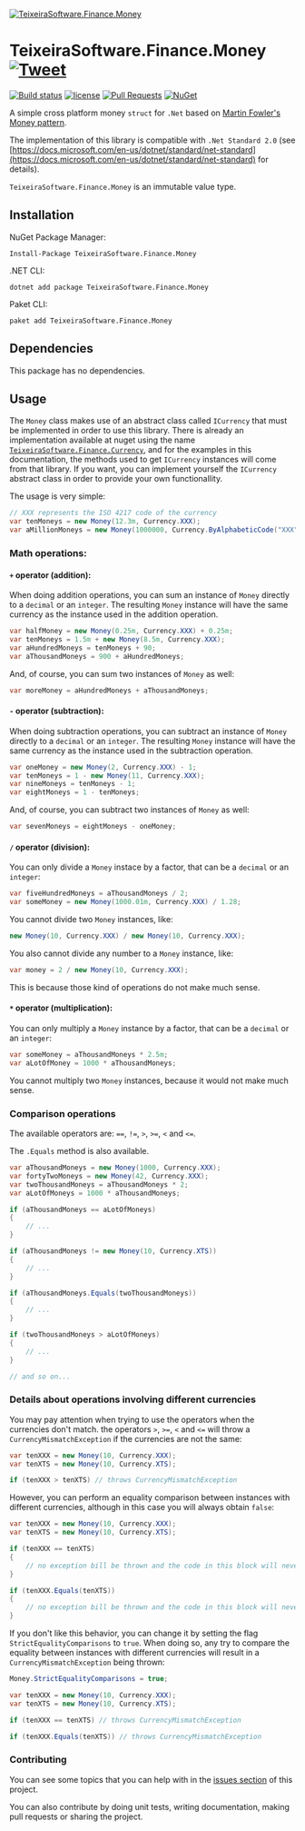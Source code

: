 [![TeixeiraSoftware.Finance.Money](https://github.com/TeixeiraSoftware/assets/raw/master/logo_small.png)](https://TeixeiraSoftware.github.io/TeixeiraSoftware.Finance.Money/)

# TeixeiraSoftware.Finance.Money [![Tweet](https://img.shields.io/twitter/url/http/shields.io.svg?style=social)](https://twitter.com/intent/tweet?text=A%20simple%20money%20class%20library&url=https://TeixeiraSoftware.github.io/TeixeiraSoftware.Finance.Money/&hashtags=money,finance,software,dotnet,crossplatform)

[![Build status](https://ci.appveyor.com/api/projects/status/oiuheni8ga39sd9f?svg=true)](https://ci.appveyor.com/project/TeixeiraSoftware/teixeirasoftware-finance-money)
[![license](https://img.shields.io/github/license/mashape/apistatus.svg)](https://github.com/TeixeiraSoftware/TeixeiraSoftware.Finance.Money/blob/master/LICENSE)
[![Pull Requests](https://img.shields.io/badge/Pull%20Requests-Welcome-brightgreen.svg)](https://github.com/TeixeiraSoftware/TeixeiraSoftware.Finance.Money/blob/master/CONTRIBUTING.md)
[![NuGet](https://img.shields.io/nuget/dt/currency.svg)](https://www.nuget.org/packages/TeixeiraSoftware.Finance.Money/)

A simple cross platform money `struct` for `.Net` based on [Martin Fowler's Money pattern](https://martinfowler.com/eaaCatalog/money.html).

The implementation of this library is compatible with `.Net Standard 2.0` (see [https://docs.microsoft.com/en-us/dotnet/standard/net-standard](https://docs.microsoft.com/en-us/dotnet/standard/net-standard) for details).

`TeixeiraSoftware.Finance.Money` is an immutable value type.

## Installation
NuGet Package Manager:
```
Install-Package TeixeiraSoftware.Finance.Money
```

.NET CLI:
```
dotnet add package TeixeiraSoftware.Finance.Money
```

Paket CLI:
```
paket add TeixeiraSoftware.Finance.Money
```

## Dependencies
This package has no dependencies.

## Usage
The `Money` class makes use of an abstract class called `ICurrency` that must be implemented in order to use this library.
There is already an implementation available at nuget using the name [`TeixeiraSoftware.Finance.Currency`](https://www.nuget.org/packages/TeixeiraSoftware.Finance.Currency/), and for the examples in this documentation, the methods used to get `ICurrency` instances will come from that library. If you want, you can implement yourself the `ICurrency` abstract class in order to provide your own functionallity.

The usage is very simple:
``` c#
// XXX represents the ISO 4217 code of the currency
var tenMoneys = new Money(12.3m, Currency.XXX);
var aMillionMoneys = new Money(1000000, Currency.ByAlphabeticCode("XXX"));
```

### Math operations:
#### `+` operator (addition):
When doing addition operations, you can sum an instance of `Money` directly to a `decimal` or an `integer`.
The resulting `Money` instance will have the same currency as the instance used in the addition operation.
``` c#
var halfMoney = new Money(0.25m, Currency.XXX) + 0.25m;
var tenMoneys = 1.5m + new Money(8.5m, Currency.XXX);
var aHundredMoneys = tenMoneys + 90;
var aThousandMoneys = 900 + aHundredMoneys;
```

And, of course, you can sum two instances of `Money` as well:
``` c#
var moreMoney = aHundredMoneys + aThousandMoneys;
```

#### `-` operator (subtraction):
When doing subtraction operations, you can subtract an instance of `Money` directly to a `decimal` or an `integer`.
The resulting `Money` instance will have the same currency as the instance used in the subtraction operation.
``` c#
var oneMoney = new Money(2, Currency.XXX) - 1;
var tenMoneys = 1 - new Money(11, Currency.XXX);
var nineMoneys = tenMoneys - 1;
var eightMoneys = 1 - tenMoneys;
```

And, of course, you can subtract two instances of `Money` as well:
``` c#
var sevenMoneys = eightMoneys - oneMoney;
```

#### `/` operator (division):
You can only divide a `Money` instace by a factor, that can be a `decimal` or an `integer`:
``` c#
var fiveHundredMoneys = aThousandMoneys / 2;
var someMoney = new Money(1000.01m, Currency.XXX) / 1.28;
```

You cannot divide two `Money` instances, like:
``` c#
new Money(10, Currency.XXX) / new Money(10, Currency.XXX);
```

You also cannot divide any number to a `Money` instance, like:
``` c#
var money = 2 / new Money(10, Currency.XXX);
```

This is because those kind of operations do not make much sense.

#### `*` operator (multiplication):
You can only multiply a `Money` instance by a factor, that can be a `decimal` or an `integer`:
``` c#
var someMoney = aThousandMoneys * 2.5m;
var aLotOfMoney = 1000 * aThousandMoneys;
```

You cannot multiply two `Money` instances, because it would not make much sense.

### Comparison operations
The available operators are: `==`, `!=`, `>`, `>=`, `<` and `<=`.

The `.Equals` method is also available.
``` c#
var aThousandMoneys = new Money(1000, Currency.XXX);
var fortyTwoMoneys = new Money(42, Currency.XXX);
var twoThousandMoneys = aThousandMoneys * 2;
var aLotOfMoneys = 1000 * aThousandMoneys;

if (aThousandMoneys == aLotOfMoneys)
{
    // ...
}

if (aThousandMoneys != new Money(10, Currency.XTS))
{
    // ...
}

if (aThousandMoneys.Equals(twoThousandMoneys))
{
    // ...
}

if (twoThousandMoneys > aLotOfMoneys)
{
    // ...
}

// and so on...
```

### Details about operations involving different currencies
You may pay attention when trying to use the operators when the currencies don't match.
the operators `>`, `>=`, `<` and `<=` will throw a `CurrencyMismatchException` if the currencies are not the same:
``` c#
var tenXXX = new Money(10, Currency.XXX);
var tenXTS = new Money(10, Currency.XTS);

if (tenXXX > tenXTS) // throws CurrencyMismatchException
```

However, you can perform an equality comparison between instances with different currencies, although in this case you will always obtain `false`:
``` c#
var tenXXX = new Money(10, Currency.XXX);
var tenXTS = new Money(10, Currency.XTS);

if (tenXXX == tenXTS)
{
    // no exception bill be thrown and the code in this block will never be executed
}

if (tenXXX.Equals(tenXTS))
{
    // no exception bill be thrown and the code in this block will never be executed
}
```

If you don't like this behavior, you can change it by setting the flag `StrictEqualityComparisons` to `true`.
When doing so, any try to compare the equality between instances with different currencies will result in a `CurrencyMismatchException` being thrown:
``` c#
Money.StrictEqualityComparisons = true;

var tenXXX = new Money(10, Currency.XXX);
var tenXTS = new Money(10, Currency.XTS);

if (tenXXX == tenXTS) // throws CurrencyMismatchException

if (tenXXX.Equals(tenXTS)) // throws CurrencyMismatchException
```

### Contributing
You can see some topics that you can help with in the [issues section](https://github.com/TeixeiraSoftware/TeixeiraSoftware.Finance.Money/issues) of this project.

You can also contribute by doing unit tests, writing documentation, making pull requests or sharing the project.
